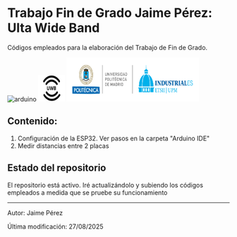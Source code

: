 # Trabajo Fin de Grado Jaime Pérez: Ulta Wide Band

Códigos empleados para la elaboración del Trabajo de Fin de Grado. 

 <img src="https://cdn.worldvectorlogo.com/logos/arduino-1.svg" alt="arduino" width="60" height="60"/>

<img src="https://github.com/jimmyperezp/TFG_UWB/blob/main/logo%20UWB.png" alt="arduino" width="60" height="60"/>

<img src="https://github.com/jimmyperezp/Programacion_de_sistemas/blob/main/logo%20escuela.png" alt="logo industriales" width="300" height="100"/> 


## Contenido: 

1. Configuración de la ESP32. Ver pasos en la carpeta "Arduino IDE"
2. Medir distancias entre 2 placas



## Estado del repositorio
El repositorio está activo. Iré actualizándolo y subiendo los códigos empleados a medida que se pruebe su funcionamiento

-------------
Autor: Jaime Pérez 

Última modificación: 27/08/2025